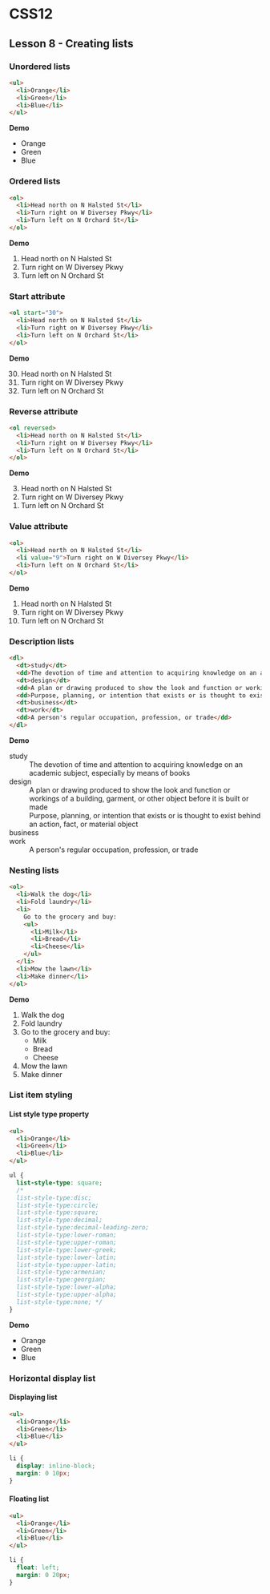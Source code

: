 # CSS12

## Lesson 8 - Creating lists

### Unordered lists

```html
<ul>
  <li>Orange</li>
  <li>Green</li>
  <li>Blue</li>
</ul>
```
**Demo**
<ul>
  <li>Orange</li>
  <li>Green</li>
  <li>Blue</li>
</ul>

### Ordered lists

```html
<ol>
  <li>Head north on N Halsted St</li>
  <li>Turn right on W Diversey Pkwy</li>
  <li>Turn left on N Orchard St</li>
</ol>
```
**Demo**
<ol>
  <li>Head north on N Halsted St</li>
  <li>Turn right on W Diversey Pkwy</li>
  <li>Turn left on N Orchard St</li>
</ol>

### Start attribute

```html
<ol start="30">
  <li>Head north on N Halsted St</li>
  <li>Turn right on W Diversey Pkwy</li>
  <li>Turn left on N Orchard St</li>
</ol>
```
**Demo**
<ol start="30">
  <li>Head north on N Halsted St</li>
  <li>Turn right on W Diversey Pkwy</li>
  <li>Turn left on N Orchard St</li>
</ol>

### Reverse attribute

```html
<ol reversed>
  <li>Head north on N Halsted St</li>
  <li>Turn right on W Diversey Pkwy</li>
  <li>Turn left on N Orchard St</li>
</ol>
```
**Demo**
<ol reversed>
  <li>Head north on N Halsted St</li>
  <li>Turn right on W Diversey Pkwy</li>
  <li>Turn left on N Orchard St</li>
</ol>

### Value attribute
```html
<ol>
  <li>Head north on N Halsted St</li>
  <li value="9">Turn right on W Diversey Pkwy</li>
  <li>Turn left on N Orchard St</li>
</ol>
```
**Demo**
<ol>
  <li>Head north on N Halsted St</li>
  <li value="9">Turn right on W Diversey Pkwy</li>
  <li>Turn left on N Orchard St</li>
</ol>

### Description lists

```html
<dl>
  <dt>study</dt>
  <dd>The devotion of time and attention to acquiring knowledge on an academic subject, especially by means of books</dd>
  <dt>design</dt>
  <dd>A plan or drawing produced to show the look and function or workings of a building, garment, or other object before it is built or made</dd>
  <dd>Purpose, planning, or intention that exists or is thought to exist behind an action, fact, or material object</dd>
  <dt>business</dt>
  <dt>work</dt>
  <dd>A person's regular occupation, profession, or trade</dd>
</dl>
```
**Demo**
<dl>
  <dt>study</dt>
  <dd>The devotion of time and attention to acquiring knowledge on an academic subject, especially by means of books</dd>
  <dt>design</dt>
  <dd>A plan or drawing produced to show the look and function or workings of a building, garment, or other object before it is built or made</dd>
  <dd>Purpose, planning, or intention that exists or is thought to exist behind an action, fact, or material object</dd>
  <dt>business</dt>
  <dt>work</dt>
  <dd>A person's regular occupation, profession, or trade</dd>
</dl>

### Nesting lists

```html
<ol>
  <li>Walk the dog</li>
  <li>Fold laundry</li>
  <li>
    Go to the grocery and buy:
    <ul>
      <li>Milk</li>
      <li>Bread</li>
      <li>Cheese</li>
    </ul>
  </li>
  <li>Mow the lawn</li>
  <li>Make dinner</li>
</ol>
```
**Demo**
<ol>
  <li>Walk the dog</li>
  <li>Fold laundry</li>
  <li>
    Go to the grocery and buy:
    <ul>
      <li>Milk</li>
      <li>Bread</li>
      <li>Cheese</li>
    </ul>
  </li>
  <li>Mow the lawn</li>
  <li>Make dinner</li>
</ol>

### List item styling

#### List style type property

```html
<ul>
  <li>Orange</li>
  <li>Green</li>
  <li>Blue</li>
</ul>
```

```css
ul {
  list-style-type: square;
  /*
  list-style-type:disc;
  list-style-type:circle;
  list-style-type:square;
  list-style-type:decimal;
  list-style-type:decimal-leading-zero;
  list-style-type:lower-roman;
  list-style-type:upper-roman;
  list-style-type:lower-greek;
  list-style-type:lower-latin;
  list-style-type:upper-latin;
  list-style-type:armenian;
  list-style-type:georgian;
  list-style-type:lower-alpha;
  list-style-type:upper-alpha;
  list-style-type:none; */
}
```

**Demo**
<ul style="list-style-type:square">
  <li>Orange</li>
  <li>Green</li>
  <li>Blue</li>
</ul>

### Horizontal display list

#### Displaying list

```html
<ul>
  <li>Orange</li>
  <li>Green</li>
  <li>Blue</li>
</ul>
```
```css
li {
  display: inline-block;
  margin: 0 10px;
}
```

#### Floating list

```html
<ul>
  <li>Orange</li>
  <li>Green</li>
  <li>Blue</li>
</ul>
```

```css
li {
  float: left;
  margin: 0 20px;
}
```

